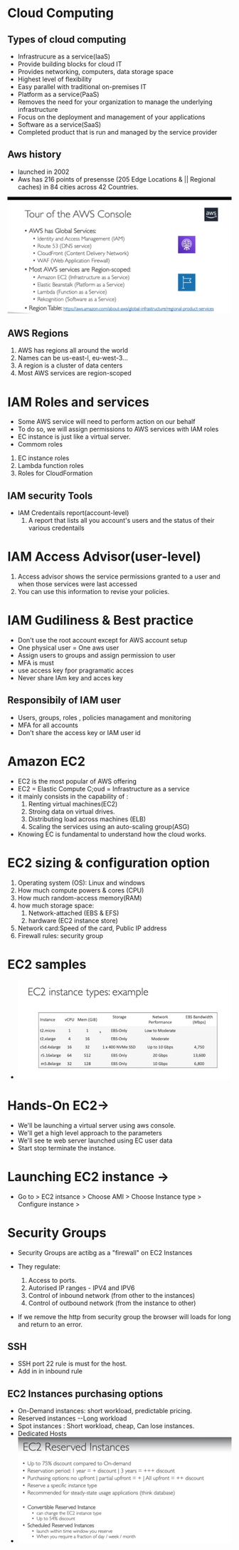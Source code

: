 # Cloud Computing

## Types of cloud computing
* Infrastrucure as a service(IaaS)
* Provide building blocks for cloud IT
* Provides networking, computers, data storage space
* Highest level of flexibility
* Easy parallel with traditional on-premises IT
* Platform as a service(PaaS)
* Removes the need for your organization to manage the underlying   infrastructure
* Focus on the deployment and management of your applications
* Software as a service(SaaS)
* Completed product that is run and managed by the service provider

## Aws history
* launched in 2002
* Aws has 216 points of presensse (205 Edge Locations & || Regional caches) in 84 cities across 42 Countries.

 ![aws_topics](regionscope.PNG?raw=true "Title")

## AWS Regions
1. AWS has regions all around the world
2. Names can be us-east-l, eu-west-3...
3. A region is a cluster of data centers
4. Most AWS services are region-scoped

# IAM Roles and services
* Some AWS service will need to perform action on our behalf
* To do so, we will assign permissions to AWS services with IAM roles
* EC instance is just like a virtual server.
* Commom roles
 1. EC instance roles
 2. Lambda function roles
 3. Roles for CloudFormation

## IAM security Tools
* IAM Credentails report(account-level)
  1. A report that lists all you account's users and the status of their various credentails

# IAM Access Advisor(user-level)
  1. Access advisor shows the service permissions granted to a user and when those services were last accessed
  2. You can use this information to revise your policies.

# IAM Gudiliness & Best practice
  * Don't use the root account except for AWS account setup
  * One physical user = One aws user
  * Assign users to groups and assign permission to user
  * MFA is must
  * use access key fpor pragramatic acces
  * Never share IAm key and acces key

## Responsibily of IAM user
  * Users, groups, roles , policies managament and monitoring
  * MFA for all accounts
  * Don't share the access key or IAM user id

# Amazon EC2
* EC2 is the most popular of AWS offering
* EC2 = Elastic Compute C;oud = Infrastructure as a service
* it mainly consists in the capability of :
   1. Renting virtual machines(EC2)
   2. Stroing data on virtual drives.
   3. Distributing load across machines (ELB)
   4. Scaling the services using an auto-scaling group(ASG)
* Knowing EC is fundamental to understand how the cloud works.

# EC2 sizing & configuration option
  1. Operating system (OS): Linux and windows
  2. How much compute powers & cores (CPU)
  3. How much random-access memory(RAM)
  4. how much storage space:
     1. Network-attached (EBS & EFS)
     2. hardware (EC2 instance store)
  5. Network card:Speed of the card, Public IP address
  6. Firewall rules: security group

# EC2 samples
* ![Linux Directories](ec2samples.PNG?raw=true "Title")

# Hands-On EC2->
* We'll be launching a virtual server using aws console.
* We'll get a high level approach to the parameters
* We'll see te web server launched using EC
 user data
* Start stop terminate the instance.

# Launching EC2 instance ->
* Go to > EC2 intsance > Choose AMI > Choose Instance type > Configure instance >

# Security Groups
 * Security Groups are actibg as a "firewall" on EC2 Instances
 * They regulate:
   1. Access to ports.
   2. Autorised IP ranges - IPV4 and IPV6
   3. Control of inbound network (from other to the instances)
   4. Control of outbound network (from the instance to other)

* If we remove the http from security group the browser will loads for long and return to an error.

## SSH
* SSH port 22 rule is must for the host.
* Add in in inbound rule

## EC2 Instances purchasing options
* On-Demand instances: short workload, predictable pricing.
* Reserved instances --Long workload
* Spot instances : Short workload, cheap, Can lose instances.
* Dedicated Hosts
* ![Linux Directories](reservedinstance.PNG?raw=true "Title")

